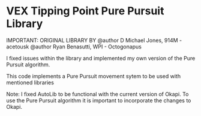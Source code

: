 # VEX Tipping Point Pure Pursuit Library

IMPORTANT: ORIGINAL LIBRARY BY 
@author D Michael Jones, 914M - acetousk
@author Ryan Benasutti, WPI - Octogonapus

I fixed issues within the library and implemented my own version of the Pure Pursuit algorithm.

This code implements a Pure Pursuit movement sytem to be used with mentioned libraries



Note: I fixed AutoLib to be functional with the current version of Okapi. To use the Pure Pursuit algorithm it is important to incorporate the changes to Okapi.
